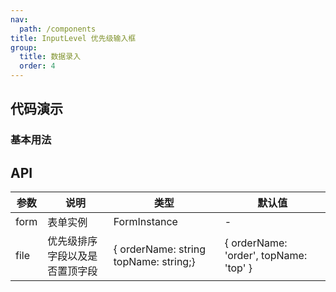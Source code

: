 ```yaml
---
nav:
  path: /components
title: InputLevel 优先级输入框
group: 
  title: 数据录入
  order: 4
---
```


## 代码演示

### 基本用法

<code src="./demo/base.tsx"></code>

## API

| 参数 | 说明 | 类型 | 默认值 |
| --- | --- | --- | --- |
| form | 表单实例 | FormInstance | - |
| file | 优先级排序字段以及是否置顶字段 | { orderName: string topName: string;} | { orderName: 'order', topName: 'top' } |
